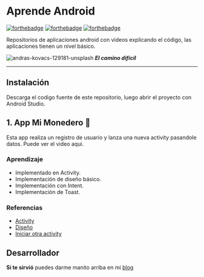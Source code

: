 # Aprende Android
[![forthebadge](https://forthebadge.com/images/badges/built-for-android.svg)](https://forthebadge.com) [![forthebadge](https://forthebadge.com/images/badges/built-by-codebabes.svg)](https://forthebadge.com) [![forthebadge](https://forthebadge.com/images/badges/check-it-out.svg)](https://forthebadge.com)

Repositorios de aplicaciones android con videos explicando el código, las aplicaciones tienen un nivel básico. 

![andras-kovacs-129181-unsplash](https://user-images.githubusercontent.com/8326973/44313835-f5fa0e80-a3d4-11e8-8ed9-51abefbc9317.jpg)
**_El camino difícil_**
______

## Instalación
Descarga el codigo fuente de este repositorio, luego abrir el proyecto con Android Studio.

## 1. App Mi Monedero  :money_with_wings:
Esta app realiza un registro de usuario y lanza una nueva activity pasandole datos. Puede ver el video aqui.

### Aprendizaje 

* Implementado en Activity.
* Implementación de diseño básico.
* Implementación con Intent.
* Implementación de Toast.

### Referencias 
* [Activity](https://developer.android.com/guide/components/activities)
* [Diseño](https://developer.android.com/guide/topics/ui/declaring-layout)
* [Iniciar otra activity](https://developer.android.com/training/basics/firstapp/starting-activity)



## Desarrollador
**Si te sirvió** puedes darme manito arriba en mi [blog](https://www.facebook.com/fahedhermoza/)
